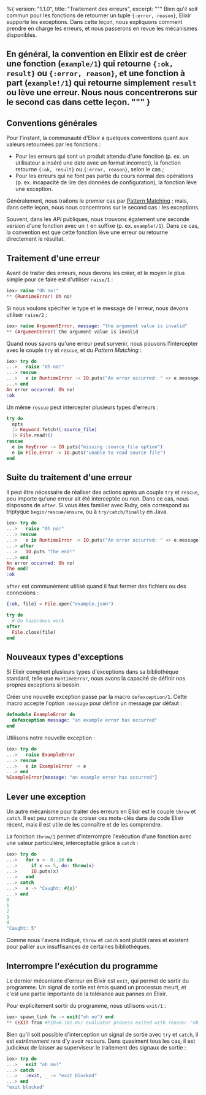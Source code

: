 %{
  version: "1.1.0",
  title: "Traitement des erreurs",
  excerpt: """
  Bien qu'il soit commun pour les fonctions de retourner un tuple `{:error, reason}`, Elixir supporte les exceptions. Dans cette leçon, nous expliquons comment prendre en charge les erreurs, et nous passerons en revue les mécanismes disponibles.
  
  En général, la convention en Elixir est de créer une fonction (`example/1`) qui retourne `{:ok, result}` ou `{:error, reason}`, et une fonction à part (`example!/1`) qui retourne simplement `result` ou lève une erreur. Nous nous concentrerons sur le second cas dans cette leçon.
  """
}
---

## Conventions générales

Pour l'instant, la communauté d'Elixir a quelques conventions quant aux valeurs retournées par les fonctions :

* Pour les erreurs qui sont un produit attendu d'une fonction (p. ex. un utilisateur a inséré une date avec un format incorrect), la fonction retourne `{:ok, result}` ou `{:error, reason}`, selon le cas ;
* Pour les erreurs qui ne font pas partie du cours normal des opérations (p. ex. incapacité de lire des données de configuration), la fonction lève une exception.

Généralement, nous traitons le premier cas par [Pattern Matching](/fr/lessons/basics/pattern_matching) ; mais, dans cette leçon, nous nous concentrons sur le second cas : les exceptions.

Souvent, dans les *API* publiques, nous trouvons également une seconde version d'une fonction avec un `!` en suffixe (p. ex. `example!/1`). Dans ce cas, la convention est que cette fonction lève une erreur ou retourne directement le résultat.

## Traitement d'une erreur

Avant de traiter des erreurs, nous devons les créer, et le moyen le plus simple pour ce faire est d'utiliser `raise/1` :

```elixir
iex> raise "Oh no!"
** (RuntimeError) Oh no!
```

Si nous voulons spécifier le type et le message de l'erreur, nous devons utiliser `raise/2` :

```elixir
iex> raise ArgumentError, message: "the argument value is invalid"
** (ArgumentError) the argument value is invalid
```

Quand nous savons qu'une erreur peut survenir, nous pouvons l'intercepter avec le couple `try` et `rescue`, et du *Pattern Matching* :

```elixir
iex> try do
...>   raise "Oh no!"
...> rescue
...>   e in RuntimeError -> IO.puts("An error occurred: " <> e.message)
...> end
An error occurred: Oh no!
:ok
```

Un même `rescue` peut intercepter plusieurs types d'erreurs :

```elixir
try do
  opts
  |> Keyword.fetch!(:source_file)
  |> File.read!()
rescue
  e in KeyError -> IO.puts("missing :source_file option")
  e in File.Error -> IO.puts("unable to read source file")
end
```

## Suite du traitement d'une erreur

Il peut être nécessaire de réaliser des actions après un couple `try` et `rescue`, peu importe qu'une erreur ait été interceptée ou non. Dans ce cas, nous disposons de `after`.
Si vous êtes familier avec Ruby, cela correspond au triptyque `begin/rescue/ensure`, ou à `try/catch/finally` en Java.

```elixir
iex> try do
...>   raise "Oh no!"
...> rescue
...>   e in RuntimeError -> IO.puts("An error occurred: " <> e.message)
...> after
...>   IO.puts "The end!"
...> end
An error occurred: Oh no!
The end!
:ok
```

`after` est communément utilisé quand il faut fermer des fichiers ou des connexions :

```elixir
{:ok, file} = File.open("example.json")

try do
  # Do hazardous work
after
  File.close(file)
end
```

## Nouveaux types d'exceptions

Si Elixir comptent plusieurs types d'exceptions dans sa bibliothèque standard, telle que `RuntimeError`, nous avons la capacité de définir nos propres exceptions si besoin.

Créer une nouvelle exception passe par la macro `defexception/1`. Cette macro accepte l'option `:message` pour définir un message par défaut :

```elixir
defmodule ExampleError do
  defexception message: "an example error has occurred"
end
```

Utilisons notre nouvelle exception :

```elixir
iex> try do
...>   raise ExampleError
...> rescue
...>   e in ExampleError -> e
...> end
%ExampleError{message: "an example error has occurred"}
```

## Lever une exception

Un autre mécanisme pour traiter des erreurs en Elixir est le couple `throw` et `catch`. Il est peu commun de croiser ces mots-clés dans du code Elixir récent, mais il est utile de les connaître et de les comprendre.

La fonction `throw/1` permet d'interrompre l'exécution d'une fonction avec une valeur particulière, interceptable grâce à `catch` :

```elixir
iex> try do
...>   for x <- 0..10 do
...>     if x == 5, do: throw(x)
...>     IO.puts(x)
...>   end
...> catch
...>   x -> "Caught: #{x}"
...> end
0
1
2
3
4
"Caught: 5"
```

Comme nous l'avons indiqué, `throw` et `catch` sont plutôt rares et existent pour pallier aux insuffisances de certaines bibliothèques.

## Interrompre l'exécution du programme

Le dernier mécanisme d'erreur en Elixir est `exit`, qui permet de sortir du programme. Un signal de sortie est émis quand un processus meurt, et c'est une partie importante de la tolérance aux pannes en Elixir.

Pour explicitement sortir du programme, nous utilisons `exit/1` :

```elixir
iex> spawn_link fn -> exit("oh no") end
** (EXIT from #PID<0.101.0>) evaluator process exited with reason: "oh no"
```

Bien qu'il soit possible d'interception un signal de sortie avec `try` et `catch`, il est _extrêmement_ rare d'y avoir recours. Dans quasiment tous les cas, il est judicieux de laisser au superviseur le traitement des signaux de sortie :

```elixir
iex> try do
...>   exit "oh no!"
...> catch
...>   :exit, _ -> "exit blocked"
...> end
"exit blocked"
```

